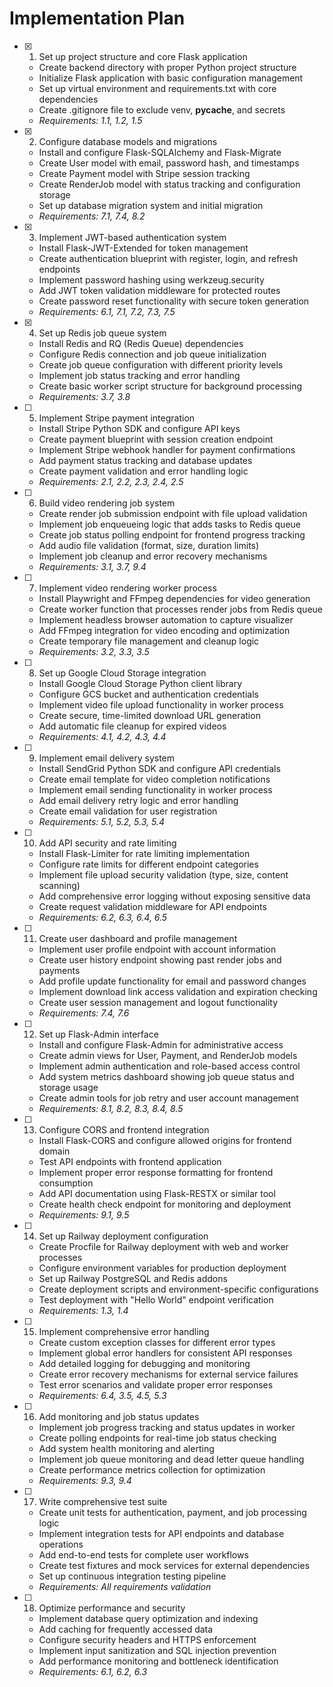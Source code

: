 # Implementation Plan

- [x] 1. Set up project structure and core Flask application
  - Create backend directory with proper Python project structure
  - Initialize Flask application with basic configuration management
  - Set up virtual environment and requirements.txt with core dependencies
  - Create .gitignore file to exclude venv, __pycache__, and secrets
  - _Requirements: 1.1, 1.2, 1.5_

- [x] 2. Configure database models and migrations
  - Install and configure Flask-SQLAlchemy and Flask-Migrate
  - Create User model with email, password hash, and timestamps
  - Create Payment model with Stripe session tracking
  - Create RenderJob model with status tracking and configuration storage
  - Set up database migration system and initial migration
  - _Requirements: 7.1, 7.4, 8.2_

- [x] 3. Implement JWT-based authentication system
  - Install Flask-JWT-Extended for token management
  - Create authentication blueprint with register, login, and refresh endpoints
  - Implement password hashing using werkzeug.security
  - Add JWT token validation middleware for protected routes
  - Create password reset functionality with secure token generation
  - _Requirements: 6.1, 7.1, 7.2, 7.3, 7.5_

- [x] 4. Set up Redis job queue system
  - Install Redis and RQ (Redis Queue) dependencies
  - Configure Redis connection and job queue initialization
  - Create job queue configuration with different priority levels
  - Implement job status tracking and error handling
  - Create basic worker script structure for background processing
  - _Requirements: 3.7, 3.8_

- [ ] 5. Implement Stripe payment integration
  - Install Stripe Python SDK and configure API keys
  - Create payment blueprint with session creation endpoint
  - Implement Stripe webhook handler for payment confirmations
  - Add payment status tracking and database updates
  - Create payment validation and error handling logic
  - _Requirements: 2.1, 2.2, 2.3, 2.4, 2.5_

- [ ] 6. Build video rendering job system
  - Create render job submission endpoint with file upload validation
  - Implement job enqueueing logic that adds tasks to Redis queue
  - Create job status polling endpoint for frontend progress tracking
  - Add audio file validation (format, size, duration limits)
  - Implement job cleanup and error recovery mechanisms
  - _Requirements: 3.1, 3.7, 9.4_

- [ ] 7. Implement video rendering worker process
  - Install Playwright and FFmpeg dependencies for video generation
  - Create worker function that processes render jobs from Redis queue
  - Implement headless browser automation to capture visualizer
  - Add FFmpeg integration for video encoding and optimization
  - Create temporary file management and cleanup logic
  - _Requirements: 3.2, 3.3, 3.5_

- [ ] 8. Set up Google Cloud Storage integration
  - Install Google Cloud Storage Python client library
  - Configure GCS bucket and authentication credentials
  - Implement video file upload functionality in worker process
  - Create secure, time-limited download URL generation
  - Add automatic file cleanup for expired videos
  - _Requirements: 4.1, 4.2, 4.3, 4.4_

- [ ] 9. Implement email delivery system
  - Install SendGrid Python SDK and configure API credentials
  - Create email template for video completion notifications
  - Implement email sending functionality in worker process
  - Add email delivery retry logic and error handling
  - Create email validation for user registration
  - _Requirements: 5.1, 5.2, 5.3, 5.4_

- [ ] 10. Add API security and rate limiting
  - Install Flask-Limiter for rate limiting implementation
  - Configure rate limits for different endpoint categories
  - Implement file upload security validation (type, size, content scanning)
  - Add comprehensive error logging without exposing sensitive data
  - Create request validation middleware for API endpoints
  - _Requirements: 6.2, 6.3, 6.4, 6.5_

- [ ] 11. Create user dashboard and profile management
  - Implement user profile endpoint with account information
  - Create user history endpoint showing past render jobs and payments
  - Add profile update functionality for email and password changes
  - Implement download link access validation and expiration checking
  - Create user session management and logout functionality
  - _Requirements: 7.4, 7.6_

- [ ] 12. Set up Flask-Admin interface
  - Install and configure Flask-Admin for administrative access
  - Create admin views for User, Payment, and RenderJob models
  - Implement admin authentication and role-based access control
  - Add system metrics dashboard showing job queue status and storage usage
  - Create admin tools for job retry and user account management
  - _Requirements: 8.1, 8.2, 8.3, 8.4, 8.5_

- [ ] 13. Configure CORS and frontend integration
  - Install Flask-CORS and configure allowed origins for frontend domain
  - Test API endpoints with frontend application
  - Implement proper error response formatting for frontend consumption
  - Add API documentation using Flask-RESTX or similar tool
  - Create health check endpoint for monitoring and deployment
  - _Requirements: 9.1, 9.5_

- [ ] 14. Set up Railway deployment configuration
  - Create Procfile for Railway deployment with web and worker processes
  - Configure environment variables for production deployment
  - Set up Railway PostgreSQL and Redis addons
  - Create deployment scripts and environment-specific configurations
  - Test deployment with "Hello World" endpoint verification
  - _Requirements: 1.3, 1.4_

- [ ] 15. Implement comprehensive error handling
  - Create custom exception classes for different error types
  - Implement global error handlers for consistent API responses
  - Add detailed logging for debugging and monitoring
  - Create error recovery mechanisms for external service failures
  - Test error scenarios and validate proper error responses
  - _Requirements: 6.4, 3.5, 4.5, 5.3_

- [ ] 16. Add monitoring and job status updates
  - Implement job progress tracking and status updates in worker
  - Create polling endpoints for real-time job status checking
  - Add system health monitoring and alerting
  - Implement job queue monitoring and dead letter queue handling
  - Create performance metrics collection for optimization
  - _Requirements: 9.3, 9.4_

- [ ] 17. Write comprehensive test suite
  - Create unit tests for authentication, payment, and job processing logic
  - Implement integration tests for API endpoints and database operations
  - Add end-to-end tests for complete user workflows
  - Create test fixtures and mock services for external dependencies
  - Set up continuous integration testing pipeline
  - _Requirements: All requirements validation_

- [ ] 18. Optimize performance and security
  - Implement database query optimization and indexing
  - Add caching for frequently accessed data
  - Configure security headers and HTTPS enforcement
  - Implement input sanitization and SQL injection prevention
  - Add performance monitoring and bottleneck identification
  - _Requirements: 6.1, 6.2, 6.3_